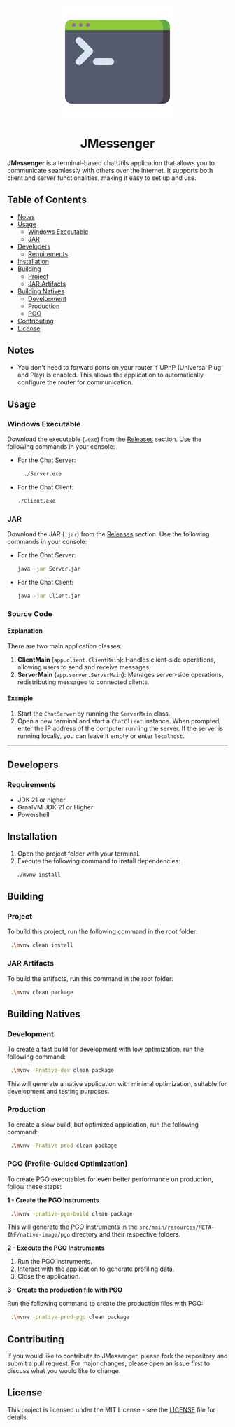 <!--suppress HtmlDeprecatedAttribute -->
<p align="center"><img src="src/main/resources/images/command.png" alt="command"></p>
<h1 align="center">JMessenger</h1>

**JMessenger** is a terminal-based chatUtils application that allows you to communicate seamlessly
with others over
the internet. It supports both client and server functionalities, making it easy to set up and use.

## Table of Contents

- [Notes](#notes)
- [Usage](#usage)
    - [Windows Executable](#windows-executable)
    - [JAR](#jar)
- [Developers](#developers)
    - [Requirements](#requirements)
- [Installation](#installation)
- [Building](#building)
    - [Project](#project)
    - [JAR Artifacts](#jar-artifacts)
- [Building Natives](#building-natives)
    - [Development](#development)
    - [Production](#production)
    - [PGO](#pgo-profile-guided-optimization)
- [Contributing](#contributing)
- [License](#license)

## Notes

- You don't need to forward ports on your router if UPnP (Universal Plug and Play) is enabled. This
  allows the
  application to automatically configure the router for communication.

## Usage

### Windows Executable

Download the executable (`.exe`) from
the [Releases](https://github.com/FelipeKobra/JavaTerminalChat/releases) section.
Use the following commands in your console:

- For the Chat Server:
  ```bash
    ./Server.exe
  ```
- For the Chat Client:
    ```bash
    ./Client.exe
    ```

### JAR

Download the JAR (`.jar`) from
the [Releases](https://github.com/FelipeKobra/JavaTerminalChat/releases) section. Use the
following commands in your console:

- For the Chat Server:
    ```bash
    java -jar Server.jar
    ```
- For the Chat Client:
    ```bash
  java -jar Client.jar
    ```

### Source Code

#### Explanation

There are two main application classes:

1. **ClientMain** (`app.client.ClientMain`): Handles client-side operations, allowing users to send
   and receive
   messages.
2. **ServerMain** (`app.server.ServerMain`): Manages server-side operations, redistributing messages
   to connected
   clients.

#### Example

1. Start the `ChatServer` by running the `ServerMain` class.
2. Open a new terminal and start a `ChatClient` instance. When prompted, enter the IP address of the
   computer running
   the server. If the server is running locally, you can leave it empty or enter `localhost`.

---

## Developers

### Requirements

- JDK 21 or higher
- GraalVM JDK 21 or Higher
- Powershell

## Installation

1. Open the project folder with your terminal.
2. Execute the following command to install dependencies:

```bash
   ./mvnw install
```

## Building

### Project

To build this project, run the following command in the root folder:

   ```bash
    .\mvnw clean install
   ```

### JAR Artifacts

To build the artifacts, run this command in the root folder:

   ```bash
    .\mvnw clean package
   ```

## Building Natives

### Development

To create a fast build for development with low optimization, run the following command:

   ```bash
    .\mvnw -Pnative-dev clean package
   ```

This will generate a native application with minimal optimization, suitable for development and
testing purposes.

### Production

To create a slow build, but optimized application, run the following command:

   ```bash
    .\mvnw -Pnative-prod clean package
   ```

### PGO (Profile-Guided Optimization)

To create PGO executables for even better performance on production, follow these steps:

**1 - Create the PGO Instruments**

   ```bash
    .\mvnw -pnative-pgo-build clean package
   ```

This will generate the PGO instruments in the `src/main/resources/META-INF/native-image/pgo`
directory
and their respective folders.

**2 - Execute the PGO Instruments**

1. Run the PGO instruments.
2. Interact with the application to generate profiling data.
3. Close the application.

**3 - Create the production file with PGO**

Run the following command to create the production files with PGO:

   ```bash
    .\mvnw -pnative-prod-pgo clean package
   ```

## Contributing

If you would like to contribute to JMessenger, please fork the repository and submit a pull request.
For major changes,
please open an issue first to discuss what you would like to change.

## License

This project is licensed under the MIT License - see the [LICENSE](LICENSE) file for details.
